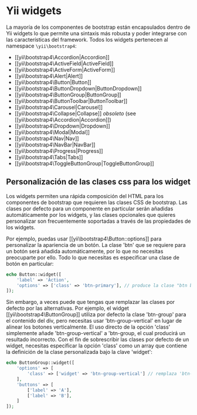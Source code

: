 Yii widgets
===========

La mayoría de los componentes de bootstrap están encapsulados dentro de Yii widgets lo que permite una sintaxis
más robusta y poder integrarse con las características del framework. Todos los widgets pertenecen
al namespace `\yii\bootstrap4`:

- [[yii\bootstrap4\Accordion|Accordion]]
- [[yii\bootstrap4\ActiveField|ActiveField]]
- [[yii\bootstrap4\ActiveForm|ActiveForm]]
- [[yii\bootstrap4\Alert|Alert]]
- [[yii\bootstrap4\Button|Button]]
- [[yii\bootstrap4\ButtonDropdown|ButtonDropdown]]
- [[yii\bootstrap4\ButtonGroup|ButtonGroup]]
- [[yii\bootstrap4\ButtonToolbar|ButtonToolbar]]
- [[yii\bootstrap4\Carousel|Carousel]]
- [[yii\bootstrap4\Collapse|Collapse]] *obsoleto* (see [[yii\bootstrap4\Accordion|Accordion]])
- [[yii\bootstrap4\Dropdown|Dropdown]]
- [[yii\bootstrap4\Modal|Modal]]
- [[yii\bootstrap4\Nav|Nav]]
- [[yii\bootstrap4\NavBar|NavBar]]
- [[yii\bootstrap4\Progress|Progress]]
- [[yii\bootstrap4\Tabs|Tabs]]
- [[yii\bootstrap4\ToggleButtonGroup|ToggleButtonGroup]]


## Personalización de las clases css para los widget <span id="customizing-css-classes"></span>

Los widgets permiten una rápida composición del HTML para los componentes de bootstrap que requieren las clases
CSS de bootstrap.
Las clases por defecto para un componente en particular serán añadidas automáticamente por los widgets, y las clases
opcionales que quieres personalizar son frecuentemente soportadas a través de las propiedades de los widgets.

Por ejemplo, puedas usar [[yii\bootstrap4\Button::options]] para personalizar la apariencia de un botón.
La clase 'btn' que se requiere para un botón será añadida automáticamente, por lo que no necesitas preocuparte
por ello.
Todo lo que necesitas es especificar una clase de botón en particular:

```php
echo Button::widget([
    'label' => 'Action',
    'options' => ['class' => 'btn-primary'], // produce la clase "btn btn-primary"
]);
```

Sin embargo, a veces puede que tengas que remplazar las clases por defecto por las alternativas.
Por ejemplo, el widget [[yii\bootstrap4\ButtonGroup]] utiliza por defecto la clase 'btn-group' para el contenido del div, pero necesitas usar 'btn-group-vertical' en lugar de alinear los botones verticalmente.
El uso directo de la opción 'class' simplemente añade 'btn-group-vertical' a 'btn-group, el cual producirá un resultado incorrecto.
Con el fin de sobrescribir las clases por defecto de un widget, necesitas especificar la opción 'class' como un
array que contiene la definición de la clase personalizada bajo la clave 'widget':

```php
echo ButtonGroup::widget([
    'options' => [
        'class' => ['widget' => 'btn-group-vertical'] // remplaza 'btn-group' con 'btn-group-vertical'
    ],
    'buttons' => [
        ['label' => 'A'],
        ['label' => 'B'],
    ]
]);
```
